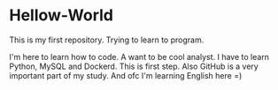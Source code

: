 # Hellow-World
This is my first repository. Trying to learn to program.

I'm here to learn how to code. A want to be cool analyst. I have to learn Python, MySQL and Dockerd. This is first step.
Also GitHub is a very important part of my study.
And ofc I'm learning English here =) 
